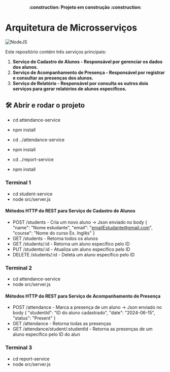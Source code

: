 <h4 align="center"> 
    :construction:  Projeto em construção  :construction:
</h4>

# Arquitetura de Microsserviços

![NodeJS](https://img.shields.io/badge/node.js-6DA55F?style=for-the-badge&logo=node.js&logoColor=white)

Este repositório contém três serviços principais:

1. **Serviço de Cadastro de Alunos - Responsável por gerenciar os dados dos alunos.**
2. **Serviço de Acompanhamento de Presença - Responsável por registrar e consultar as presenças dos alunos.**
3. **Serviço de Relatório - Responsável por consulta os outros dois serviços para gerar relatórios de alunos específicos.**


## 🛠️ Abrir e rodar o projeto

- cd attendance-service
- npm install

- cd ../attendance-service
- npm install

- cd ../report-service
- npm install

### Terminal 1
- cd student-service
- node src/server.js

#### Métodos HTTP do REST para Serviço de Cadastro de Alunos
- POST /students - Cria um novo aluno -> Json enviado no body  { "name": "Nome estudante", "email": "emailEstudante@gmail.com", "course": "Nome do curso Ex. Inglês" }
- GET /students - Retorna todos os alunos
- GET /students/:id - Retorna um aluno específico pelo ID
- PUT /students/:id - Atualiza um aluno específico pelo ID
- DELETE /students/:id - Deleta um aluno específico pelo ID

### Terminal 2
- cd attendance-service
- node src/server.js

#### Métodos HTTP do REST para Serviço de Acompanhamento de Presença
- POST /attendance - Marca a presença de um aluno -> Json enviado no body  { "studentId": "ID do aluno cadastrado", "date": "2024-06-15", "status": "Present" }
- GET /attendance - Retorna todas as presenças
- GET /attendance/student/:studentId - Retorna as presenças de um aluno específico pelo ID do alun

### Terminal 3
- cd report-service
- node src/server.js


